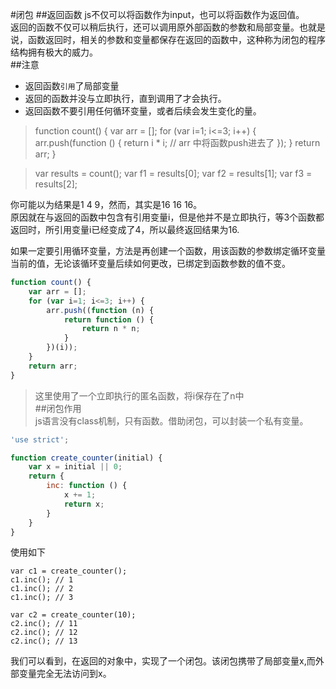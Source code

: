 #闭包
##返回函数
js不仅可以将函数作为input，也可以将函数作为返回值。  
返回的函数不仅可以稍后执行，还可以调用原外部函数的参数和局部变量。也就是说，函数返回时，相关的参数和变量都保存在返回的函数中，这种称为闭包的程序结构拥有极大的威力。  
##注意  
- 返回函数`引用`了局部变量
- 返回的函数并没与立即执行，直到调用了才会执行。
- 返回函数不要引用任何循环变量，或者后续会发生变化的量。
>function count() {
> var arr = [];
>    for (var i=1; i<=3; i++) {
>     arr.push(function () {
>      return i * i;  // arr 中将函数push进去了
> });
> }
>return arr;
>}

>var results = count();
>var f1 = results[0];
>var f2 = results[1];
>var f3 = results[2];

你可能以为结果是1 4 9，然而，其实是16 16 16。  
原因就在与返回的函数中包含有引用变量i，但是他并不是立即执行，等3个函数都返回时，所引用变量i已经变成了4，所以最终返回结果为16. 

如果一定要引用循环变量，方法是再创建一个函数，用该函数的参数绑定循环变量当前的值，无论该循环变量后续如何更改，已绑定到函数参数的值不变。
```javascript
function count() {
    var arr = [];
    for (var i=1; i<=3; i++) {
        arr.push((function (n) {
            return function () {
                return n * n;
            }
        })(i));
    }
    return arr;
}  
```  
> 这里使用了一个立即执行的匿名函数，将i保存在了n中  
##闭包作用  
js语言没有class机制，只有函数。借助闭包，可以封装一个私有变量。  
```javascript  
'use strict';

function create_counter(initial) {
    var x = initial || 0;
    return {
        inc: function () {
            x += 1;
            return x;
        }
    }
}  
```  
使用如下  
```javascipt
var c1 = create_counter();
c1.inc(); // 1
c1.inc(); // 2
c1.inc(); // 3

var c2 = create_counter(10);
c2.inc(); // 11
c2.inc(); // 12
c2.inc(); // 13
```  
我们可以看到，在返回的对象中，实现了一个闭包。该闭包携带了局部变量x,而外部变量完全无法访问到x。